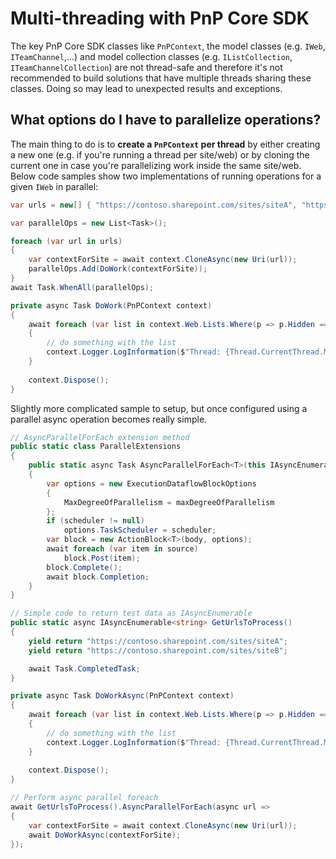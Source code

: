# Multi-threading with PnP Core SDK

The key PnP Core SDK classes like `PnPContext`, the model classes (e.g. `IWeb`, `ITeamChannel`,...) and model collection classes (e.g. `IListCollection`, `ITeamChannelCollection`) are not thread-safe and therefore it's not recommended to build solutions that have multiple threads sharing these classes. Doing so may lead to unexpected results and exceptions.

## What options do I have to parallelize operations?

The main thing to do is to **create a `PnPContext` per thread** by either creating a new one (e.g. if you're running a thread per site/web) or by cloning the current one in case you're parallelizing work inside the same site/web. Below code samples show two implementations of running operations for a given `IWeb` in parallel:

```csharp
var urls = new[] { "https://contoso.sharepoint.com/sites/siteA", "https://contoso.sharepoint.com/sites/siteB" };

var parallelOps = new List<Task>();

foreach (var url in urls)
{
    var contextForSite = await context.CloneAsync(new Uri(url));
    parallelOps.Add(DoWork(contextForSite));
}
await Task.WhenAll(parallelOps);

private async Task DoWork(PnPContext context)
{
    await foreach (var list in context.Web.Lists.Where(p => p.Hidden == false).AsAsyncEnumerable())
    {
        // do something with the list
        context.Logger.LogInformation($"Thread: {Thread.CurrentThread.ManagedThreadId}, list {list.Title}");
    }
    
    context.Dispose();
}
```

Slightly more complicated sample to setup, but once configured using a parallel async operation becomes really simple.

```csharp
// AsyncParallelForEach extension method
public static class ParallelExtensions
{    
    public static async Task AsyncParallelForEach<T>(this IAsyncEnumerable<T> source, Func<T, Task> body, int maxDegreeOfParallelism = DataflowBlockOptions.Unbounded, TaskScheduler scheduler = null)
    {
        var options = new ExecutionDataflowBlockOptions
        {
            MaxDegreeOfParallelism = maxDegreeOfParallelism
        };
        if (scheduler != null)
            options.TaskScheduler = scheduler;
        var block = new ActionBlock<T>(body, options);
        await foreach (var item in source)
            block.Post(item);
        block.Complete();
        await block.Completion;
    }
}

// Simple code to return test data as IAsyncEnumerable
public static async IAsyncEnumerable<string> GetUrlsToProcess()
{
    yield return "https://contoso.sharepoint.com/sites/siteA";
    yield return "https://contoso.sharepoint.com/sites/siteB";

    await Task.CompletedTask; 
}  

private async Task DoWorkAsync(PnPContext context)
{
    await foreach (var list in context.Web.Lists.Where(p => p.Hidden == false).AsAsyncEnumerable())
    {
        // do something with the list
        context.Logger.LogInformation($"Thread: {Thread.CurrentThread.ManagedThreadId}, list {list.Title}");
    }
    
    context.Dispose();
}

// Perform async parallel foreach
await GetUrlsToProcess().AsyncParallelForEach(async url =>
{
    var contextForSite = await context.CloneAsync(new Uri(url));
    await DoWorkAsync(contextForSite);
});
```

